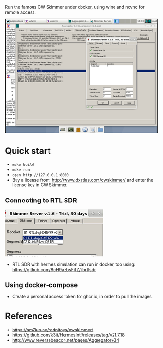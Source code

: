 Run the famous CW Skimmer under docker, using wine and novnc for remote access.

![CW Skimmer](doc/example_working.png)

# Quick start
+ `make build`
+ `make run`
+ `open http://127.0.0.1:8080`
+ Buy a license from: http://www.dxatlas.com/cwskimmer/ and enter the license key in CW Skimmer.


## Connecting to RTL SDR
![Connected to RTL SDR](doc/connected.png)

+ RTL SDR with hermes simulation can run in docker, too using: https://github.com/8cH9azbsFifZ/librtlsdr

## Using docker-compose
+ Create a personal access token for ghcr.io, in order to pull the images

# References
+ https://sm7iun.se/redpitaya/cwskimmer/
+ https://github.com/k3it/HermesIntf/releases/tag/v21.7.18
+ http://www.reversebeacon.net/pages/Aggregator+34
